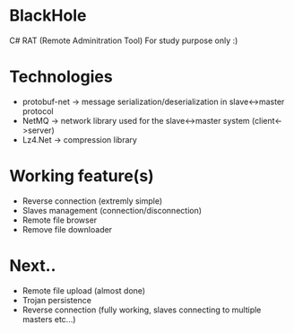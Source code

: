 # BlackHole
C# RAT (Remote Adminitration Tool)
For study purpose only :)

# Technologies
- protobuf-net -> message serialization/deserialization in slave<->master protocol
- NetMQ -> network library used for the slave<->master system (client<->server)
- Lz4.Net -> compression library

# Working feature(s)
- Reverse connection (extremly simple)
- Slaves management (connection/disconnection)
- Remote file browser
- Remove file downloader

# Next..
- Remote file upload (almost done)
- Trojan persistence
- Reverse connection (fully working, slaves connecting to multiple masters etc...)

